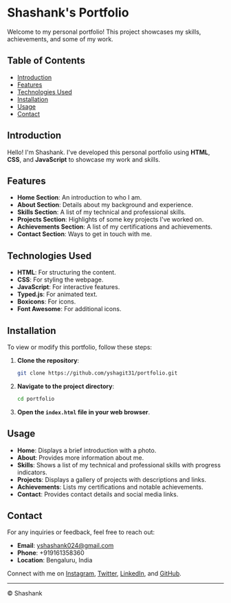 # Shashank's Portfolio

Welcome to my personal portfolio! This project showcases my skills, achievements, and some of my work.

## Table of Contents

- [Introduction](#introduction)
- [Features](#features)
- [Technologies Used](#technologies-used)
- [Installation](#installation)
- [Usage](#usage)
- [Contact](#contact)

## Introduction

Hello! I'm Shashank. I've developed this personal portfolio using **HTML**, **CSS**, and **JavaScript** to showcase my work and skills.

## Features

- **Home Section**: An introduction to who I am.
- **About Section**: Details about my background and experience.
- **Skills Section**: A list of my technical and professional skills.
- **Projects Section**: Highlights of some key projects I've worked on.
- **Achievements Section**: A list of my certifications and achievements.
- **Contact Section**: Ways to get in touch with me.

## Technologies Used

- **HTML**: For structuring the content.
- **CSS**: For styling the webpage.
- **JavaScript**: For interactive features.
- **Typed.js**: For animated text.
- **Boxicons**: For icons.
- **Font Awesome**: For additional icons.

## Installation

To view or modify this portfolio, follow these steps:

1. **Clone the repository**:

    ```bash
    git clone https://github.com/yshagit31/portfolio.git
    ```

2. **Navigate to the project directory**:

    ```bash
    cd portfolio
    ```

3. **Open the `index.html` file in your web browser**.

## Usage

- **Home**: Displays a brief introduction with a photo.
- **About**: Provides more information about me.
- **Skills**: Shows a list of my technical and professional skills with progress indicators.
- **Projects**: Displays a gallery of projects with descriptions and links.
- **Achievements**: Lists my certifications and notable achievements.
- **Contact**: Provides contact details and social media links.

## Contact

For any inquiries or feedback, feel free to reach out:

- **Email**: [yshashank024@gmail.com](mailto:yshashank024@gmail.com)
- **Phone**: +919161358360
- **Location**: Bengaluru, India

Connect with me on [Instagram](https://www.instagram.com/_shank_12/), [Twitter](https://twitter.com/Shashank255722), [LinkedIn](https://www.linkedin.com/in/shashank-yadav-870577259), and [GitHub](https://github.com/yshagit31).

---

© Shashank
